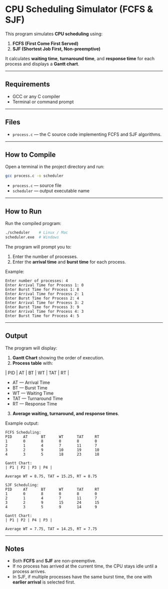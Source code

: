 # CPU Scheduling Simulator (FCFS & SJF)

This program simulates **CPU scheduling** using:

1. **FCFS (First Come First Served)**  
2. **SJF (Shortest Job First, Non-preemptive)**

It calculates **waiting time**, **turnaround time**, and **response time** for each process and displays a **Gantt chart**.

---

## Requirements

- GCC or any C compiler  
- Terminal or command prompt

---

## Files

- `process.c` — the C source code implementing FCFS and SJF algorithms.

---

## How to Compile

Open a terminal in the project directory and run:

```bash
gcc process.c -o scheduler
```

- `process.c` — source file  
- `scheduler` — output executable name

---

## How to Run

Run the compiled program:

```bash
./scheduler    # Linux / Mac
scheduler.exe  # Windows
```

The program will prompt you to:

1. Enter the number of processes.
2. Enter the **arrival time** and **burst time** for each process.

Example:

```
Enter number of processes: 4
Enter Arrival Time for Process 1: 0
Enter Burst Time for Process 1: 8
Enter Arrival Time for Process 2: 1
Enter Burst Time for Process 2: 4
Enter Arrival Time for Process 3: 2
Enter Burst Time for Process 3: 9
Enter Arrival Time for Process 4: 3
Enter Burst Time for Process 4: 5
```

---

## Output

The program will display:

1. **Gantt Chart** showing the order of execution.  
2. **Process table** with:

| PID | AT | BT | WT | TAT | RT |

- AT — Arrival Time  
- BT — Burst Time  
- WT — Waiting Time  
- TAT — Turnaround Time  
- RT — Response Time

3. **Average waiting, turnaround, and response times**.

Example output:

```
FCFS Scheduling:
PID     AT      BT      WT      TAT     RT
1       0       8       0       8       0
2       1       4       7       11      7
3       2       9       10      19      10
4       3       5       18      23      18

Gantt Chart:
| P1 | P2 | P3 | P4 |

Average WT = 8.75, TAT = 15.25, RT = 8.75
```

```
SJF Scheduling:
PID     AT      BT      WT      TAT     RT
1       0       8       0       8       0
2       1       4       7       11      7
3       2       9       15      24      15
4       3       5       9       14      9

Gantt Chart:
| P1 | P2 | P4 | P3 |

Average WT = 7.75, TAT = 14.25, RT = 7.75
```

---

## Notes

- Both **FCFS** and **SJF** are non-preemptive.  
- If no process has arrived at the current time, the CPU stays idle until a process arrives.  
- In SJF, if multiple processes have the same burst time, the one with **earlier arrival** is selected first.

